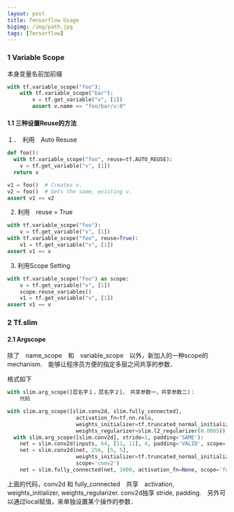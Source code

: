 ```yaml
---
layout: post
title: Tensorflow Usage
bigimg: /img/path.jpg
tags: [Tensorflow]
---
```


### 1 Variable Scope
本身变量名前加前缀
```Python
with tf.variable_scope("foo"):
    with tf.variable_scope("bar"):
        v = tf.get_variable("v", [1])
        assert v.name == "foo/bar/v:0"
```

#### 1.1 三种设置Reuse的方法

１．　利用　Auto Resuse

```Python
def foo():
  with tf.variable_scope("foo", reuse=tf.AUTO_REUSE):
    v = tf.get_variable("v", [1])
  return v

v1 = foo()  # Creates v.
v2 = foo()  # Gets the same, existing v.
assert v1 == v2
```

2. 利用　reuse = True

```Python
with tf.variable_scope("foo"):
    v = tf.get_variable("v", [1])
with tf.variable_scope("foo", reuse=True):
    v1 = tf.get_variable("v", [1])
assert v1 == v
```

3. 利用Scope Setting 

```Python
with tf.variable_scope("foo") as scope:
    v = tf.get_variable("v", [1])
    scope.reuse_variables()
    v1 = tf.get_variable("v", [1])
assert v1 == v
```
### 2 Tf.slim
#### 2.1 Argscope
除了　name_scope　和　variable_scope　以外，新加入的一种scope的mechanism.　能够让程序员方便的指定多层之间共享的参数．


格式如下
```python
with slim.arg_scope([层名字１，层名字２]，　共享参数一，共享参数二)：
    代码
```


```Python
with slim.arg_scope([slim.conv2d, slim.fully_connected],
                      activation_fn=tf.nn.relu,
                      weights_initializer=tf.truncated_normal_initializer(stddev=0.01),
                      weights_regularizer=slim.l2_regularizer(0.0005)):
  with slim.arg_scope([slim.conv2d], stride=1, padding='SAME'):
    net = slim.conv2d(inputs, 64, [11, 11], 4, padding='VALID', scope='conv1')
    net = slim.conv2d(net, 256, [5, 5],
                      weights_initializer=tf.truncated_normal_initializer(stddev=0.03),
                      scope='conv2')
    net = slim.fully_connected(net, 1000, activation_fn=None, scope='fc')
```

上面的代码，conv2d 和 fully_connected　共享　activation, weights_initializer, weights_regularizer. conv2d独享 stride, padding.　另外可以通过local赋值，来单独设置某个操作的参数．

